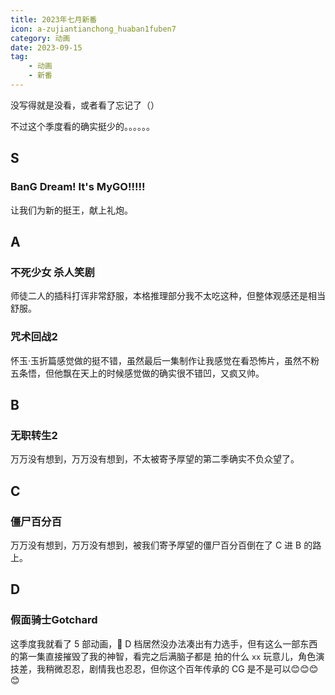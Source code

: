 ```yaml
---
title: 2023年七月新番
icon: a-zujiantianchong_huaban1fuben7
category: 动画
date: 2023-09-15
tag:
    - 动画
    - 新番
---
```


没写得就是没看，或者看了忘记了（）

不过这个季度看的确实挺少的。。。。。。

## S 

### **BanG Dream! It's MyGO!!!!!**

让我们为新的挺王，献上礼炮。

## A

### **不死少女 杀人笑剧**

师徒二人的插科打诨非常舒服，本格推理部分我不太吃这种，但整体观感还是相当舒服。

### **咒术回战2**

怀玉·玉折篇感觉做的挺不错，虽然最后一集制作让我感觉在看恐怖片，虽然不粉五条悟，但他飘在天上的时候感觉做的确实很不错凹，又疯又帅。

## B

### **无职转生2**

万万没有想到，万万没有想到，不太被寄予厚望的第二季确实不负众望了。

## C

### **僵尸百分百**

万万没有想到，万万没有想到，被我们寄予厚望的僵尸百分百倒在了 C 进 B 的路上。

## D

### **假面骑士Gotchard**

这季度我就看了 5 部动画，🤔 D 档居然没办法凑出有力选手，但有这么一部东西的第一集直接摧毁了我的神智，看完之后满脑子都是 拍的什么 `xx` 玩意儿，角色演技差，我稍微忍忍，剧情我也忍忍，但你这个百年传承的 CG 是不是可以😊😊😊😊